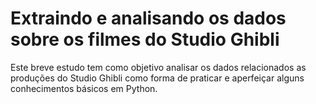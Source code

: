 # Extraindo e analisando os dados sobre os filmes do Studio Ghibli
Este breve estudo tem como  objetivo analisar os dados relacionados as produções do Studio Ghibli como forma de praticar e aperfeiçar alguns conhecimentos básicos em Python.